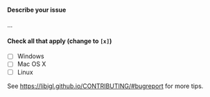 #### Describe your issue

...

#### Check all that apply (change to `[x]`)
- [ ] Windows
- [ ] Mac OS X
- [ ] Linux

See https://libigl.github.io/CONTRIBUTING/#bugreport for more tips.

